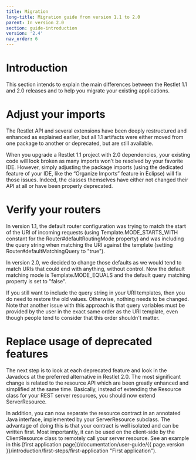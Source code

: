 ```yaml
---
title: Migration
long-title: Migration guide from version 1.1 to 2.0
parent: In version 2.0
section: guide-introduction
version: '2.4'
nav_order: 6
---
```

# Introduction

This section intends to explain the main differences between the Restlet
1.1 and 2.0 releases and to help you migrate your existing applications.

# Adjust your imports

The Restlet API and several extensions have been deeply restructured and
enhanced as explained earlier, but all 1.1 artifacts were either moved
from one package to another or deprecated, but are still available.

When you upgrade a Restlet 1.1 project with 2.0 dependencies, your
existing code will look broken as many imports won’t be resolved by your
favorite IDE. However, simply adjusting the package imports (using the
dedicated feature of your IDE, like the “Organize Imports” feature in
Eclipse) will fix those issues. Indeed, the classes themselves have
either not changed their API at all or have been properly deprecated.

# Verify your routers

In version 1.1, the default router configuration was trying to match the
start of the URI of incoming requests (using Template.MODE\_STARTS\_WITH
constant for the Router\#defaultRoutingMode property) and was including
the query string when matching the URI against the template (setting
Router\#defaultMatchingQuery to "true").

In version 2.0, we decided to change those defaults as we would tend to
match URIs that could end with anything, without control. Now the
default matching mode is Template.MODE\_EQUALS and the default query
matching property is set to "false".

If you still want to include the query string in your URI templates,
then you do need to restore the old values. Otherwise, nothing needs to
be changed. Note that another issue with this approach is that query
variables must be provided by the user in the exact same order as the
URI template, even though people tend to consider that this order
shouldn't matter.

# Replace usage of deprecated features

The next step is to look at each deprecated feature and look in the
Javadocs at the preferred alternative in Restlet 2.0. The most
significant change is related to the resource API which are been greatly
enhanced and simplified at the same time. Basically, instead of
extending the Resource class for your REST server resources, you should
now extend ServerResource.

In addition, you can now separate the resource contract in an annotated
Java interface, implemented by your ServerResource subclass. The
advantage of doing this is that your contract is well isolated and can
be written first. Most importantly, it can be used on the client-side by
the ClientResource class to remotely call your server resource. See an
example in this [first application page](/documentation/user-guide/{{ page.version }}/introduction/first-steps/first-application "First application").
